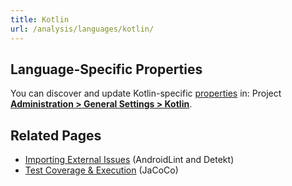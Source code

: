 ```yaml
---
title: Kotlin
url: /analysis/languages/kotlin/
---
```




## Language-Specific Properties

You can discover and update Kotlin-specific [properties](/analysis/analysis-parameters/) in:  <!-- sonarcloud -->Project <!-- /sonarcloud -->**[Administration > General Settings > Kotlin](/#sonarqube-admin#/admin/settings?category=kotlin)**.

## Related Pages
* [Importing External Issues](/analysis/external-issues/) (AndroidLint and Detekt)
* [Test Coverage & Execution](/analysis/coverage/) (JaCoCo)
